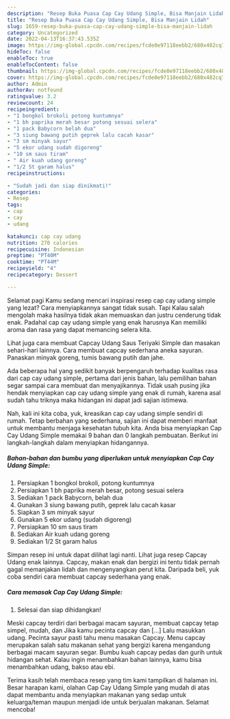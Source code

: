 ```yaml
---
description: "Resep Buka Puasa Cap Cay Udang Simple, Bisa Manjain Lidah"
title: "Resep Buka Puasa Cap Cay Udang Simple, Bisa Manjain Lidah"
slug: 1659-resep-buka-puasa-cap-cay-udang-simple-bisa-manjain-lidah
category: Uncategorized
date: 2022-04-13T16:37:43.535Z
image: https://img-global.cpcdn.com/recipes/fcde0e97118eebb2/680x482cq70/cap-cay-udang-simple-foto-resep-utama.jpg
hideToc: false
enableToc: true
enableTocContent: false
thumbnail: https://img-global.cpcdn.com/recipes/fcde0e97118eebb2/680x482cq70/cap-cay-udang-simple-foto-resep-utama.jpg
cover: https://img-global.cpcdn.com/recipes/fcde0e97118eebb2/680x482cq70/cap-cay-udang-simple-foto-resep-utama.jpg
author: Admin
authorAv: notfound
ratingvalue: 3.2
reviewcount: 24
recipeingredient:
- "1 bongkol brokoli potong kuntumnya"
- "1 bh paprika merah besar potong sesuai selera"
- "1 pack Babycorn belah dua"
- "3 siung bawang putih geprek lalu cacah kasar"
- "3 sm minyak sayur"
- "5 ekor udang sudah digoreng"
- "10 sm saus tiram"
- " Air kuah udang goreng"
- "1/2 St garam halus"
recipeinstructions:

- "Sudah jadi dan siap dinikmati!"
categories:
- Resep
tags:
- cap
- cay
- udang

katakunci: cap cay udang 
nutrition: 270 calories
recipecuisine: Indonesian
preptime: "PT40M"
cooktime: "PT44M"
recipeyield: "4"
recipecategory: Dessert

---
```



Selamat pagi Kamu sedang mencari inspirasi resep cap cay udang simple yang lezat? Cara menyiapkannya sangat tidak susah. Tapi Kalau salah mengolah maka hasilnya tidak akan memuaskan dan justru cenderung tidak enak. Padahal cap cay udang simple yang enak harusnya Kan memiliki aroma dan rasa yang dapat memancing selera kita.


Lihat juga cara membuat Capcay Udang Saus Teriyaki Simple dan masakan sehari-hari lainnya. Cara membuat capcay sederhana aneka sayuran. Panaskan minyak goreng, tumis bawang putih dan jahe.

Ada beberapa hal yang sedikit banyak berpengaruh terhadap kualitas rasa dari cap cay udang simple, pertama dari jenis bahan, lalu pemilihan bahan segar sampai cara membuat dan menyajikannya. Tidak usah pusing jika hendak menyiapkan cap cay udang simple yang enak di rumah, karena asal sudah tahu triknya maka hidangan ini dapat jadi sajian istimewa.


Nah, kali ini kita coba, yuk, kreasikan cap cay udang simple sendiri di rumah. Tetap berbahan yang sederhana, sajian ini dapat memberi manfaat untuk membantu menjaga kesehatan tubuh kita. Anda bisa menyiapkan Cap Cay Udang Simple memakai 9 bahan dan 0 langkah pembuatan. Berikut ini langkah-langkah dalam menyiapkan hidangannya.

<!--inarticleads1-->

##### Bahan-bahan dan bumbu yang diperlukan untuk menyiapkan Cap Cay Udang Simple:

1. Persiapkan 1 bongkol brokoli, potong kuntumnya
1. Persiapkan 1 bh paprika merah besar, potong sesuai selera
1. Sediakan 1 pack Babycorn, belah dua
1. Gunakan 3 siung bawang putih, geprek lalu cacah kasar
1. Siapkan 3 sm minyak sayur
1. Gunakan 5 ekor udang (sudah digoreng)
1. Persiapkan 10 sm saus tiram
1. Sediakan  Air kuah udang goreng
1. Sediakan 1/2 St garam halus


Simpan resep ini untuk dapat dilihat lagi nanti. Lihat juga resep Capcay Udang enak lainnya. Capcay, makan enak dan bergizi ini tentu tidak pernah gagal memanjakan lidah dan mengenyangkan perut kita. Daripada beli, yuk coba sendiri cara membuat capcay sederhana yang enak. 

<!--inarticleads2-->

##### Cara memasak Cap Cay Udang Simple:


1. Selesai dan siap dihidangkan!

Meski capcay terdiri dari berbagai macam sayuran, membuat capcay tetap simpel, mudah, dan Jika kamu pecinta capcay dan […] Lalu masukkan udang. Pecinta sayur pasti tahu menu masakan Capcay. Menu capcay merupakan salah satu makanan sehat yang bergizi karena mengandung berbagai macam sayuran segar. Bumbu kuah capcay pedas dan gurih untuk hidangan sehat. Kalau ingin menambahkan bahan lainnya, kamu bisa menambahkan udang, bakso atau ebi. 

Terima kasih telah membaca resep yang tim kami tampilkan di halaman ini. Besar harapan kami, olahan Cap Cay Udang Simple yang mudah di atas dapat membantu anda menyiapkan makanan yang sedap untuk keluarga/teman maupun menjadi ide untuk berjualan makanan. Selamat mencoba!
